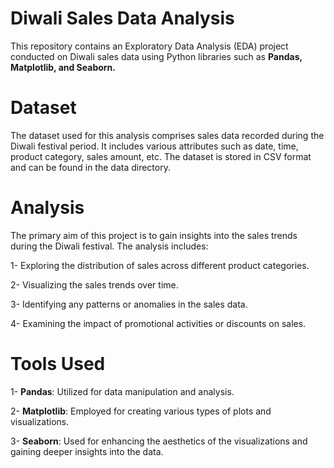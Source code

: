 # Diwali Sales Data Analysis
This repository contains an Exploratory Data Analysis (EDA) project conducted on Diwali sales data using Python libraries such as **Pandas, Matplotlib, and Seaborn.**

# Dataset
The dataset used for this analysis comprises sales data recorded during the Diwali festival period. It includes various attributes such as date, time, product category, sales amount, etc. The dataset is stored in CSV format and can be found in the data directory.

# Analysis
The primary aim of this project is to gain insights into the sales trends during the Diwali festival. The analysis includes:

1- Exploring the distribution of sales across different product categories.

2- Visualizing the sales trends over time.

3- Identifying any patterns or anomalies in the sales data.

4- Examining the impact of promotional activities or discounts on sales.

# Tools Used
1- **Pandas**: Utilized for data manipulation and analysis.

2- **Matplotlib**: Employed for creating various types of plots and visualizations.

3- **Seaborn**: Used for enhancing the aesthetics of the visualizations and gaining deeper insights into the data.

